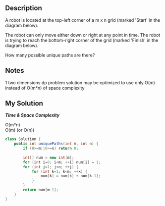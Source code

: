 Description
----

A robot is located at the top-left corner of a m x n grid (marked 'Start' in the diagram below).

The robot can only move either down or right at any point in time. The robot is trying to reach the bottom-right corner of the grid (marked 'Finish' in the diagram below).

How many possible unique paths are there?

Notes
----
1 two dimensions dp problem solution may be optimized to use only O(m) instead of O(m\*n) of space complexity

My Solution
----

***Time & Space Complexity***

O(m\*n)  
O(m) (or O(n))

```java
class Solution {
    public int uniquePaths(int m, int n) {
        if (0>=m||0>=n) return 0;
        
        int[] num = new int[m];
        for (int i=0; i<m; ++i) num[i] = 1;
        for (int j=1; j<n; ++j) {
            for (int k=1; k<m; ++k) {
                num[k] = num[k] + num[k-1];
            }
        }
        return num[m-1];
    }
}
```

